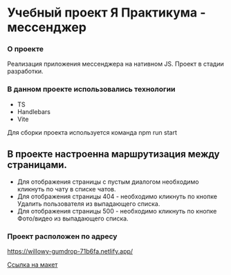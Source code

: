 # Учебный проект Я Практикума - мессенджер

### О проекте

Реализация приложения мессенджера на нативном JS. Проект в стадии разработки.

### В данном проекте использовались технологии

- TS
- Handlebars
- Vite

Для сборки проекта используется команда npm run start

## В проекте настроенна маршрутизация между страницами.

- Для отображения страницы с пустым диалогом необходимо кликнуть по чату в списке чатов.
- Для отображения страницы 404 - необходимо кликнуть по кнопке Удалить пользователя из выпадающего списка.
- Для отображения страницы 500 - необходимо кликнуть по кнопке Фото/видео из выпадающего списка.

### Проект расположен по адресу
https://willowy-gumdrop-71b6fa.netlify.app/

[Ссылка на макет](https://www.figma.com/file/jF5fFFzgGOxQeB4CmKWTiE/Chat_external_link?type=design&node-id=0-1&mode=design&t=bqmOvh6z2uFet4f8-0)
